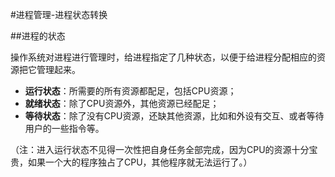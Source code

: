 #进程管理-进程状态转换

##进程的状态

操作系统对进程进行管理时，给进程指定了几种状态，以便于给进程分配相应的资源把它管理起来。

* **运行状态**：所需要的所有资源都配足，包括CPU资源；
* **就绪状态**：除了CPU资源外，其他资源已经配足；
* **等待状态**：除了没有CPU资源，还缺其他资源，比如和外设有交互、或者等待用户的一些指令等。

（注：进入运行状态不见得一次性把自身任务全部完成，因为CPU的资源十分宝贵，如果一个大的程序独占了CPU，其他程序就无法运行了。）



